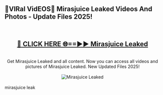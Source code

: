 <h2>🔴VIRal VidEOS🔴 Mirasjuice Leaked Videos And Photos - Update Files 2025!</h2>
<br>
<div align="center">
<h2><a href="https://virallinks.top/Hdb6NB" rel="nofollow">🔴 CLICK HERE 🌐==►► Mirasjuice Leaked</a></h2>
<br>
Get Mirasjuice Leaked and all content. Now you can access all videos and pictures of Mirasjuice Leaked. New Updated Files 2025!
<br>
<br>
<a href="https://virallinks.top/Hdb6NB" rel="nofollow" data-target="animated-image.originalLink"><img src="https://i.imgur.com/dJHk4Zq.gif)" alt="Mirasjuice Leaked" style="max-width: 100%; display: inline-block;" data-target="animated-image.originalImage"></a>
</div>
<br>
mirasjuice leak